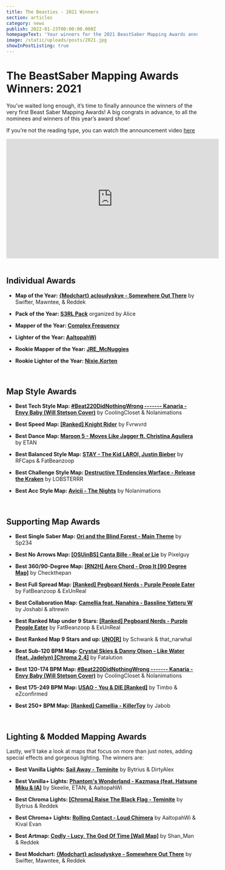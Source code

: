 ```yaml
---
title: The Beasties - 2021 Winners
section: articles
category: news
publish: 2022-01-23T00:00:00.000Z
homepageText: 'Your winners for the 2021 BeastSaber Mapping Awards announced!'
image: /static/uploads/posts/2021.jpg
showInPostListing: true
---
```


# The BeastSaber Mapping Awards Winners: 2021

You’ve waited long enough, it’s time to finally announce the winners of the very first Beast Saber Mapping Awards! A big congrats in advance, to all the nominees and winners of this year’s award show!

If you’re not the reading type, you can watch the announcement video [here](https://www.youtube.com/watch?v=XVPaXwd0Gq8)

<iframe width="560" height="315" src="https://www.youtube.com/embed/XVPaXwd0Gq8?si=xqUk1pTPLsBbEF7h?rel =0" title="YouTube video player" frameborder="0" allow="accelerometer; clipboard-write; encrypted-media; gyroscope; picture-in-picture; web-share" allowfullscreen></iframe>

<br />

<br />

## Individual Awards

- **Map of the Year: [{Modchart} acloudyskye - Somewhere Out There](https://beatsaver.com/maps/1e6ff)** by Swifter, Mawntee, & Reddek

- **Pack of the Year: [S3RL Pack](https://beatsaver.com/playlists/3930)** organized by Alice

- **Mapper of the Year: [Complex Frequency](https://beatsaver.com/profile/4284944)**

- **Lighter of the Year: [AaltopahWi](https://beatsaver.com/profile/4284269)**

- **Rookie Mapper of the Year: [JRE_McNuggies](https://beatsaver.com/profile/4288314)**

- **Rookie Lighter of the Year: [Nixie.Korten](https://beatsaver.com/profile/4286374)**

<br />

## Map Style Awards

- **Best Tech Style Map: [#Beat220DidNothingWrong ------- Kanaria - Envy Baby (Will Stetson Cover)](https://beatsaver.com/maps/16ac1)** by CoolingCloset & Nolanimations

- **Best Speed Map: [[Ranked] Knight Rider](https://beatsaver.com/maps/16991)** by Fvrwvrd

- **Best Dance Map: [Maroon 5 - Moves Like Jagger ft. Christina Aguilera](https://beatsaver.com/maps/17627)** by ETAN

- **Best Balanced Style Map: [STAY - The Kid LAROI, Justin Bieber](https://beatsaver.com/maps/1acce)** by RFCaps & FatBeanzoop

- **Best Challenge Style Map: [Destructive TEndencies Warface - Release the Kraken](https://beatsaver.com/maps/121b0)** by LOBSTERRR

- **Best Acc Style Map: [Avicii - The Nights](https://beatsaver.com/maps/16abf)** by Nolanimations

<br />

## Supporting Map Awards

- **Best Single Saber Map: [Ori and the Blind Forest - Main Theme](https://beatsaver.com/maps/1cb68)** by Sp234

- **Best No Arrows Map: [[OSUinBS] Canta Bille - Real or Lie](https://beatsaver.com/maps/126e4)** by Pixelguy

- **Best 360/90-Degree Map: [[RN2H] Aero Chord - Drop It [90 Degree Map]](https://beatsaver.com/maps/1c88d)** by Checkthepan

- **Best Full Spread Map: [[Ranked] Pegboard Nerds - Purple People Eater](https://beatsaver.com/maps/11b49)** by FatBeanzoop & ExUnReal

- **Best Collaboration Map: [Camellia feat. Nanahira - Bassline Yatteru W](https://beatsaver.com/maps/15b6e)** by Joshabi & altrewin

- **Best Ranked Map under 9 Stars: [[Ranked] Pegboard Nerds - Purple People Eater](https://beatsaver.com/maps/11b49)** by FatBeanzoop & ExUnReal

- **Best Ranked Map 9 Stars and up: [UNO[R]](https://beatsaver.com/maps/13b17)** by Schwank & that_narwhal

- **Best Sub-120 BPM Map: [Crystal Skies & Danny Olson - Like Water (feat. Jadelyn) [Chroma 2.4]](https://beatsaver.com/maps/1a019)** by Fatalution

- **Best 120-174 BPM Map: [#Beat220DidNothingWrong ------- Kanaria - Envy Baby (Will Stetson Cover)](https://beatsaver.com/maps/16ac1)** by CoolingCloset & Nolanimations

- **Best 175-249 BPM Map: [USAO - You & DIE [Ranked]](https://beatsaver.com/maps/18958)** by Timbo & eZconfirmed

- **Best 250+ BPM Map: [[Ranked] Camellia - KillerToy](https://beatsaver.com/maps/1a466)** by Jabob

<br />

## Lighting & Modded Mapping Awards

Lastly, we’ll take a look at maps that focus on more than just notes, adding special effects and gorgeous lighting. The winners are:

- **Best Vanilla Lights: [Sail Away - Teminite](https://beatsaver.com/maps/1e110)** by Bytrius & DirtyAlex

- **Best Vanilla+ Lights: [Phantom's Wonderland - Kazmasa (feat. Hatsune Miku & IA)](https://beatsaver.com/maps/11bde)** by Skeelie, ETAN, & AaltopahWi

- **Best Chroma Lights: [[Chroma] Raise The Black Flag - Teminite](https://beatsaver.com/maps/1c806)** by Bytrius & Reddek

- **Best Chroma+ Lights: [Rolling Contact - Loud Chimera](https://beatsaver.com/maps/1731f)** by AaltopahWi & Kival Evan

- **Best Artmap: [Codly - Lucy, The God Of Time [Wall Map]](https://beatsaver.com/maps/15b16)** by Shan_Man & Reddek

- **Best Modchart: [{Modchart} acloudyskye - Somewhere Out There](https://beatsaver.com/maps/1e6ff)** by Swifter, Mawntee, & Reddek
